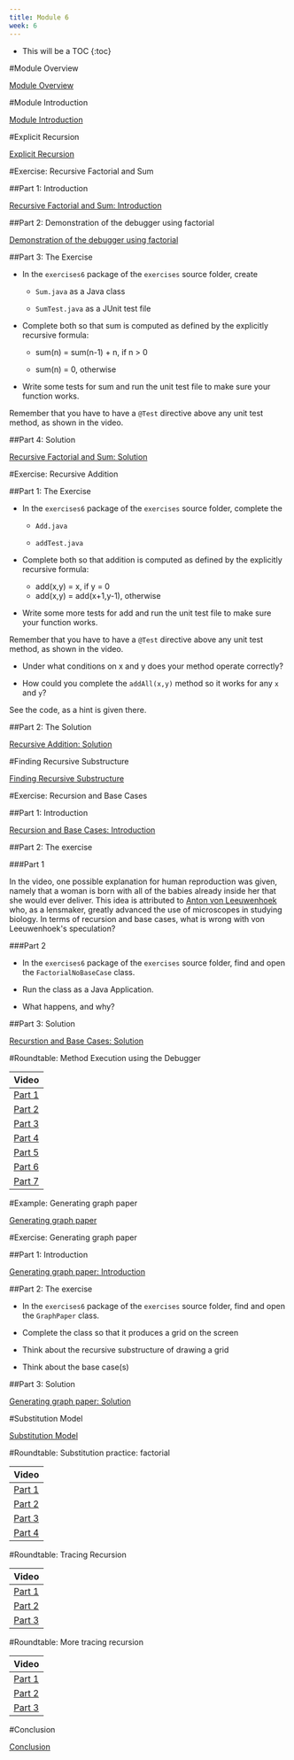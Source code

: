 ```yaml
---
title: Module 6
week: 6
---
```


* This will be a TOC
{:toc}



#Module Overview

[Module Overview](https://wustl.box.com/s/te9wm4vjt9a58uegf7qs2417rkjjk99q)
			   
#Module Introduction

[Module Introduction](https://wustl.box.com/s/v9osue0uqk5hwcktcvq2ybjz84vtqu5s)

#Explicit Recursion

[Explicit Recursion](https://wustl.box.com/s/szzizno3l9pkizf45tgk8s0k9lfa8nie)

#Exercise: Recursive Factorial and Sum

##Part 1: Introduction

[Recursive Factorial and Sum: Introduction](https://wustl.box.com/s/sy7vqk37hf2l9iygdc2t6q7ljhy0uo7s)

##Part 2: Demonstration of the debugger using factorial

[Demonstration of the debugger using factorial](https://wustl.box.com/s/ureno6coqm13dscechi84o903xxcr040)

##Part 3: The Exercise


* In the `exercises6` package of the `exercises` source folder, create

	* `Sum.java` as a Java class
	
	* `SumTest.java` as a JUnit test file

* Complete both so that sum is computed as defined by the explicitly recursive formula:

	* sum(n) = sum(n-1) + n, if n &gt; 0
	
	* sum(n) = 0, otherwise

* Write some tests for sum and run the unit test file to make sure
your function works.

Remember that you have to have a `@Test` directive above any
unit test method, as shown in the video.



##Part 4: Solution

[Recursive Factorial and Sum: Solution](https://wustl.box.com/s/4lfxdv6ymojcgkzelp6nzq0u09dgjvdc)
			   

#Exercise: Recursive Addition

##Part 1: The Exercise


* In the `exercises6` package of the `exercises` source folder, complete the

	* `Add.java`
	
	* `addTest.java`

* Complete both so that addition is computed as defined by the explicitly recursive formula:

	* add(x,y) = x, if y = 0
	* add(x,y) = add(x+1,y-1), otherwise

* Write some more tests for add and run the unit test file to make sure your function works.

Remember that you have to have a `@Test` directive above any
unit test method, as shown in the video.

* Under what conditions on x and y does your method operate correctly?

* How could you complete the `addAll(x,y)` method so it works for any `x` and `y`?

See the code, as a hint is given there.



##Part 2: The Solution

[Recursive Addition: Solution](https://wustl.box.com/s/s54jrrm0doxsjtx6i4v62yqj8sut7q1s)

#Finding Recursive Substructure

[Finding Recursive Substructure](https://wustl.box.com/s/kparr2laboli7mf8kmtccfsi766007eg)

#Exercise: Recursion and Base Cases

##Part 1: Introduction

[Recursion and Base Cases: Introduction](https://wustl.box.com/s/d2dl0t9swt52yutyqdejo2aygt8ihiaf)

##Part 2: The exercise


###Part 1

In the video, one possible explanation for human reproduction was given,
namely that a woman is born with all of the babies already inside her that
she would ever deliver.  This idea is attributed to
<a href="http://10e.devbio.com/article.php?id=65"> Anton von Leeuwenhoek</a> 
who, as a lensmaker, greatly advanced the use of microscopes in studying biology.
In terms of recursion and base cases, what is wrong with
von Leeuwenhoek's speculation?

###Part 2

* In the `exercises6` package of the `exercises` source folder, find and open the `FactorialNoBaseCase` class.

* Run the class as a Java Application.

* What happens, and why?

##Part 3: Solution

[Recurstion and Base Cases: Solution](https://wustl.box.com/s/lg3zxbt9jn79h4v2nf6hyjsjmsmjh5o7)

#Roundtable: Method Execution using the Debugger


| Video |
|-------|
|[Part 1](https://wustl.box.com/s/3py0twgxsq0cftec6ctfcvqwojg6esch)|
|[Part 2](https://wustl.box.com/s/8760zw7dpsa9sf94caex3cxs83hwlqmq)|
|[Part 3](https://wustl.box.com/s/mfjyr2s0ewdm4nyxxtv146toxdba53ay)|
|[Part 4](https://wustl.box.com/s/xajkmxgo2yc4bjoo10sruy09z5ttoe40)|
|[Part 5](https://wustl.box.com/s/bewxv5q2frr1nvx78elbjnmj8i9pcyg5)|
|[Part 6](https://wustl.box.com/s/x2h42e348azc3ixo69jdkvy9zve4294l)|
|[Part 7](https://wustl.box.com/s/lxjyd1agj6nn835kadtow8sbvbankw98)|

#Example: Generating graph paper

[Generating graph paper](https://wustl.box.com/s/z3yald43giscvhu8x1jkeqyu4wfmzx1z)

#Exercise: Generating graph paper

##Part 1: Introduction

[Generating graph paper: Introduction](https://wustl.box.com/s/4vd2t8a3covyplyisehv108gg5ali1ls)

##Part 2: The exercise


* In the `exercises6` package of the `exercises` source folder, find and open the `GraphPaper` class.
  
* Complete the class so that it produces a grid on the screen

* Think about the recursive substructure of drawing a grid

* Think about the base case(s)



##Part 3: Solution

[Generating graph paper: Solution](https://wustl.box.com/s/akksa4nosjfiinpq2xskfm26hxbsmy2z)

#Substitution Model

[Substitution Model](https://wustl.box.com/s/tpll1ezyue1f4rsjzo7ioymxa8tfj8om)

#Roundtable: Substitution practice: factorial


| Video |
|-------|
|[Part 1](https://wustl.box.com/s/pvf4x0h94edrjeqaoy14yky8e5blc8hu)|
|[Part 2](https://wustl.box.com/s/lwv6mfxy2l402rnkcjvs7l40rtk6mebx)|
|[Part 3](https://wustl.box.com/s/wfc4gtft5n2p3039mczvuirx6l6fgv6b)|
|[Part 4](https://wustl.box.com/s/e721jl5ndq1ww2idpsobq9yp3nhp9zkg)|

#Roundtable: Tracing Recursion

| Video |
|-------|
|[Part 1](https://wustl.box.com/s/pxp2i5qw8it9xszoun3e1uxo9lg9kuzf)|
|[Part 2](https://wustl.box.com/s/ssh32dmg6wpcpqamc1oq61ytrbkcizjq)|
|[Part 3](https://wustl.box.com/s/dkxs96deuwrpy7alzhmxnxg0fvj7dcwe)|

#Roundtable: More tracing recursion

| Video |
|-------|
|[Part 1](https://wustl.box.com/s/ynsu4f5f9uaguu4gco2n2n63yhelo4xn)|
|[Part 2](https://wustl.box.com/s/ndx5nabrtbbkpyefo5y566e2pmrjqqv9)|
|[Part 3](https://wustl.box.com/s/ies9rks11pq6lafbvk46t6058e2v5jp8)|

#Conclusion

[Conclusion](https://wustl.box.com/s/h0k0f6r2o5v7sbzxchrydcm34rmk527w)
